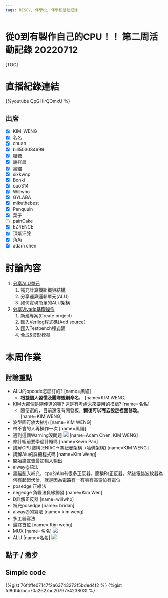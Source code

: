 ```yaml
---
tags: RISCV, 伴學松, 伴學松活動記錄
---
```

# 從0到有製作自己的CPU！！ 第二周活動記錄 20220712

[TOC]

# 直播紀錄連結
{%youtube QpGHIrQOmxU %}

## 出席
- [x] KIM_WENG
- [x] 名名
- [x] chuan
- [x] bill503084699
- [x] 楓糖
- [x] 謝祥辰
- [x] 黑貓
- [x] sixkwnp
- [x] Bonki
- [x] ouo314
- [x] Willwho
- [x] GYLABA
- [x] mikuthebest
- [x] Penquuin
- [x] 葉子
- [ ] painCake
- [x] EZ4ENCE
- [x] 頂漿汗腺
- [x] 角角
- [x] adam chen

# 討論內容
1. [分享ALU單元](https://hackmd.io/bSidfOQaTQWeFRlXJ4VFYA?view)
    1. 補充計算機組織與結構
    2. 分享運算邏輯單元(ALU)
    3. 如何實現簡單的ALU架構
3. [分享Vivado基礎操作](https://youtu.be/0Errcnc9IMA)
    1. 新建專案(Create project)
    2. 匯入Verilog程式碼(Add source)
    3. 匯入Testbench程式碼 
    4. 合成&波形模擬

# 本周作業

## 討論重點
- ALU的opcode怎麼訂的?
[name=黑貓]
    - **根據個人習慣及團隊規則命名**。
    [name=KIM WENG]
- KIM大那個是隨便選的嗎? 還是有考慮未來要用的模組?
[name=名名]
    - 隨便選的，目前還沒有開發板，**爾後可以再去設定裡面修改**。
    [name=KIM WENG]
- 波型圖可放大縮小
[name=KIM WENG]
- 帶不會的人再操作一次
[name=黑貓]
- 遇到這個Warning沒問題
![](https://i.imgur.com/h7yC2F0.png)
[name=Adam Chen, KIM WENG]
- 修計組前要學過計概嗎
[name=Kevin Pan]
- 講解CPU結構(ENIAC->馮紐曼架構->哈佛架構)
[name=KIM WENG]
- 講解Alu的詳細程式碼
[name=Kim Weng]
- 開始講宣告最初輸入輸出
- alway@語法
- 黑貓亂入補充，cpu的Alu有很多正反器，簡稱Rs正反器，然後電路波紋器為何有起起伏伏，就是因為電路有一有零有高電位有電位
- posedge  正緣法 
- negedge 負緣法負緣觸發
[name=Kim Wen]
- D詳解正反器
[name=willwho]
- 補充posedge
[name= bridan]
- alway@的寫法
[name= kim weng]
- 多工器寫法
- 最終首位
[name= Kim weng]
- MUX
[name=名名]
![](https://i.imgur.com/Dx7xSaT.png)
- ALU
[name=名名]
![](https://i.imgur.com/g74jgRZ.png)


## 點子 / 撇步

## Simple code
{%gist 76f4ffe07147f2a63743272f5bded4f2 %}
{%gist fd8df4dbcc70a2627ac20797e423803f %}